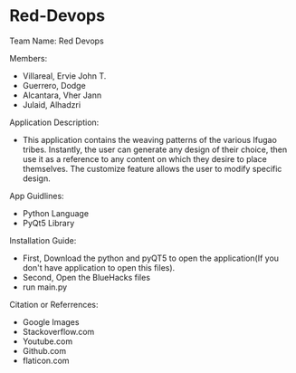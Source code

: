 # Red-Devops

Team Name: 
Red Devops

Members: 
 - Villareal, Ervie John T.
 - Guerrero, Dodge
 - Alcantara, Vher Jann
 - Julaid, Alhadzri
  
 Application Description:
- This application contains the weaving patterns of the various Ifugao tribes. Instantly, the user can generate any design of their choice, then use it as a reference to any content on which they desire to place themselves. The customize feature allows the user to modify specific design.
  
 App Guidlines:
 - Python Language
 - PyQt5 Library
 
 Installation Guide:
 - First, Download the python and pyQT5 to open the application(If you don't have application to open this files).
 - Second, Open the BlueHacks files
 - run main.py
 
 Citation or Referrences:
 - Google Images
 - Stackoverflow.com
 - Youtube.com
 - Github.com
 - flaticon.com
